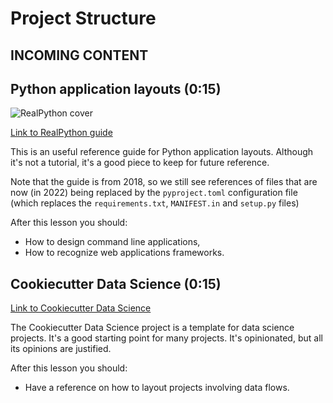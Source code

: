 # Project Structure

## INCOMING CONTENT

## Python application layouts (0:15)

![RealPython cover](../images/ba19cadbefac3e8cbea6ab6829321d377e981efc409395804470873bec7e432a.png)

[Link to RealPython guide](https://realpython.com/python-application-layouts/)

This is an useful reference guide for Python application layouts. Although it's not a tutorial, it's a good piece to keep for future reference.

Note that the guide is from 2018, so we still see references of files that are now (in 2022) being replaced by the `pyproject.toml` configuration file (which replaces the `requirements.txt`, `MANIFEST.in` and `setup.py` files)

After this lesson you should:

- How to design command line applications,
- How to recognize web applications frameworks.

## Cookiecutter Data Science (0:15)

[Link to Cookiecutter Data Science](https://drivendata.github.io/cookiecutter-data-science/)

The Cookiecutter Data Science project is a template for data science projects. It's a good starting point for many projects. It's opinionated, but all its opinions are justified.

After this lesson you should:

- Have a reference on how to layout projects involving data flows.
